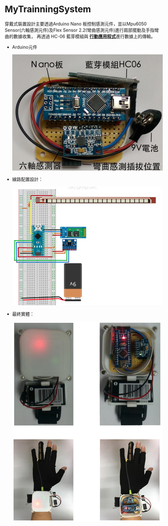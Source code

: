# MyTrainningSystem

穿戴式裝置設計主要透過Arduino Nano 板控制感測元件，並以Mpu6050 Sensor(六軸感測元件)及Flex Sensor 2.2(彎曲感測元件)進行肩部擺動及手指彎曲的數據收集，
再透過 HC-06 藍芽模組與 [**行動應用程式**](https://github.com/percyku/HandTrainSystem2)進行數據上的傳輸。




- Arduino元件

  [<img src="images/arduino-sensor.png">](https://github.com/percyku/MyTrainningSystem/blob/master/images/arduino-sensor.png)



- 線路配置設計：

   [<img src="images/electrical-diagram.png">](https://github.com/percyku/MyTrainningSystem/blob/master/images/electrical-diagram.png)


- 最終實體：

   [<img src="images/final-entity.png">](https://github.com/percyku/MyTrainningSystem/blob/master/images/final-entity.png)
